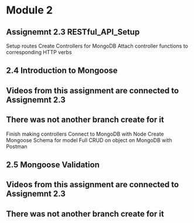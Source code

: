 # Module 2

## Assignemnt 2.3 RESTful_API_Setup
Setup routes
Create Controllers for MongoDB
Attach controller functions to corresponding HTTP verbs

## 2.4 Introduction to Mongoose
## Videos from this assignment are connected to Assignemnt 2.3
## There was not another branch create for it

Finish making controllers
Connect to MongoDB with Node
Create Mongoose Schema for model
Full CRUD on object on MongoDB with Postman

## 2.5 Mongoose Validation
## Videos from this assignment are connected to Assignemnt 2.3
## There was not another branch create for it